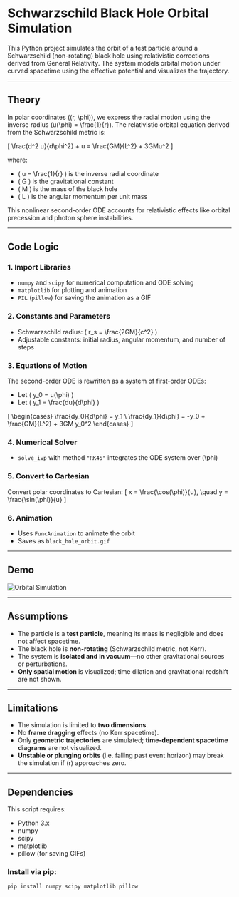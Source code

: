 # Schwarzschild Black Hole Orbital Simulation

This Python project simulates the orbit of a test particle around a Schwarzschild (non-rotating) black hole using relativistic corrections derived from General Relativity. The system models orbital motion under curved spacetime using the effective potential and visualizes the trajectory.

---

## Theory

In polar coordinates \((r, \phi)\), we express the radial motion using the inverse radius \(u(\phi) = \frac{1}{r}\). The relativistic orbital equation derived from the Schwarzschild metric is:

\[
\frac{d^2 u}{d\phi^2} + u = \frac{GM}{L^2} + 3GMu^2
\]

where:

- \( u = \frac{1}{r} \) is the inverse radial coordinate
- \( G \) is the gravitational constant
- \( M \) is the mass of the black hole
- \( L \) is the angular momentum per unit mass

This nonlinear second-order ODE accounts for relativistic effects like orbital precession and photon sphere instabilities.

---

## Code Logic

### 1. Import Libraries
- `numpy` and `scipy` for numerical computation and ODE solving
- `matplotlib` for plotting and animation
- `PIL` (`pillow`) for saving the animation as a GIF

### 2. Constants and Parameters
- Schwarzschild radius: \( r_s = \frac{2GM}{c^2} \)
- Adjustable constants: initial radius, angular momentum, and number of steps

### 3. Equations of Motion
The second-order ODE is rewritten as a system of first-order ODEs:
- Let \( y_0 = u(\phi) \)
- Let \( y_1 = \frac{du}{d\phi} \)

\[
\begin{cases}
\frac{dy_0}{d\phi} = y_1 \\
\frac{dy_1}{d\phi} = -y_0 + \frac{GM}{L^2} + 3GM y_0^2
\end{cases}
\]

### 4. Numerical Solver
- `solve_ivp` with method `"RK45"` integrates the ODE system over \(\phi\)

### 5. Convert to Cartesian
Convert polar coordinates to Cartesian:
\[
x = \frac{\cos(\phi)}{u}, \quad y = \frac{\sin(\phi)}{u}
\]

### 6. Animation
- Uses `FuncAnimation` to animate the orbit
- Saves as `black_hole_orbit.gif`

---

## Demo

![Orbital Simulation](black_hole_orbit.gif)

---

## Assumptions

- The particle is a **test particle**, meaning its mass is negligible and does not affect spacetime.
- The black hole is **non-rotating** (Schwarzschild metric, not Kerr).
- The system is **isolated and in vacuum**—no other gravitational sources or perturbations.
- **Only spatial motion** is visualized; time dilation and gravitational redshift are not shown.

---

## Limitations

- The simulation is limited to **two dimensions**.
- No **frame dragging** effects (no Kerr spacetime).
- Only **geometric trajectories** are simulated; **time-dependent spacetime diagrams** are not visualized.
- **Unstable or plunging orbits** (i.e. falling past event horizon) may break the simulation if \(r\) approaches zero.

---

## Dependencies

This script requires:

- Python 3.x
- numpy
- scipy
- matplotlib
- pillow (for saving GIFs)

### Install via pip:

```bash
pip install numpy scipy matplotlib pillow

